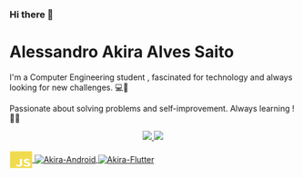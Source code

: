 ### Hi there 👋

# Alessandro Akira Alves Saito

I'm a Computer Engineering student , fascinated for technology and always looking for new challenges. 💻📱

Passionate about solving problems and self-improvement. Always learning ! 👨‍💻

<div align="center">
  <a href="https://github.com/AkiraSaito-png">
  <img height="180em" src="https://github-readme-stats.vercel.app/api?username=AkiraSaito-png&show_icons=true&theme=github_dark&include_all_commits=true&count_private=true"/>
  <img height="180em" src="https://github-readme-stats.vercel.app/api/top-langs/?username=AkiraSaito-png&layout=compact&langs_count=7&theme=github_dark&hide=c%23%0A"/>
</div>
<div style="display: inline_block"><br>
  <img align="center" alt="Akira-Js" height="30" width="40" src="https://raw.githubusercontent.com/devicons/devicon/master/icons/javascript/javascript-plain.svg">
  <img align="center" alt="Akira-Android" height="30" width="40" src="https://cdn.jsdelivr.net/gh/devicons/devicon/icons/android/android-original.svg">
  <img align="center" alt="Akira-Flutter" height="30" width="40" src="https://cdn.jsdelivr.net/gh/devicons/devicon/icons/flutter/flutter-original.svg">
</div>

  ##

<div> 
 
</div>
